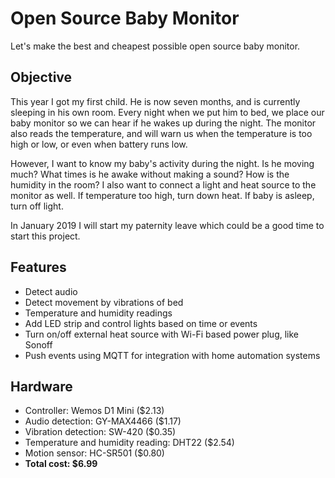 # Open Source Baby Monitor
Let's make the best and cheapest possible open source baby monitor.

## Objective
This year I got my first child. He is now seven months, and is currently sleeping in his own room. Every night when we put him to bed, we place our baby monitor so we can hear if he wakes up during the night. The monitor also reads the temperature, and will warn us when the temperature is too high or low, or even when battery runs low.

However, I want to know my baby's activity during the night. Is he moving much? What times is he awake without making a sound? How is the humidity in the room? I also want to connect a light and heat source to the monitor as well. If temperature too high, turn down heat. If baby is asleep, turn off light.

In January 2019 I will start my paternity leave which could be a good time to start this project.

## Features
- Detect audio
- Detect movement by vibrations of bed
- Temperature and humidity readings
- Add LED strip and control lights based on time or events
- Turn on/off external heat source with Wi-Fi based power plug, like Sonoff
- Push events using MQTT for integration with home automation systems

## Hardware
- Controller: Wemos D1 Mini ($2.13)
- Audio detection: GY-MAX4466 ($1.17)
- Vibration detection: SW-420 ($0.35)
- Temperature and humidity reading: DHT22 ($2.54)
- Motion sensor: HC-SR501 ($0.80)
- **Total cost: $6.99**
